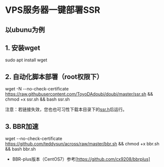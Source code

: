 # VPS服务器一键部署SSR

## 以ubunu为例

## 1. 安装wget

sudo apt install wget

## 2. 自动化脚本部署（root权限下）

wget -N --no-check-certificate https://raw.githubusercontent.com/ToyoDAdoubi/doubi/master/ssr.sh && chmod +x ssr.sh && bash ssr.sh

注意：若链接失效，您也也可习性下载本目录下的[ssr.h](https://raw.githubusercontent.com/FLHonker/autoVPS-ssr/652dca3ea530082cfe3db9349cb501162f5c7563/ssr.sh)后运行。

## 3. BBR加速

wget --no-check-certificate https://github.com/teddysun/across/raw/master/bbr.sh && chmod +x bbr.sh && bash bbr.sh

* BBR-plus版本（CentOS7）参考[https://github.com/cx9208/bbrplus]